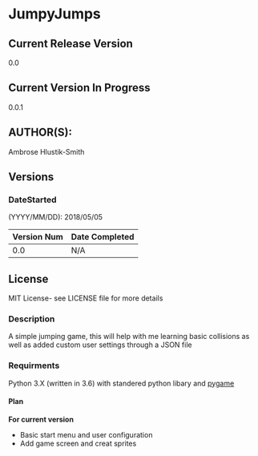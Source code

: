 # JumpyJumps

## Current Release Version
0.0

## Current Version In Progress
0.0.1

## AUTHOR(S): 
Ambrose Hlustik-Smith

## Versions

### DateStarted
(YYYY/MM/DD): 2018/05/05

Version Num | Date Completed
------------|---------------
0.0| N/A

## License

MIT License- see LICENSE file for more details

### Description
A simple jumping game, this will help with me learning basic collisions as well as added custom user settings through a JSON file

### Requirments 
Python 3.X (written in 3.6) with standered python libary and [pygame](https://www.pygame.org)

#### Plan

__For current version__
* Basic start menu and user configuration
* Add game screen and creat sprites

